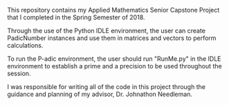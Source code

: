 This repository contains my Applied Mathematics Senior Capstone Project that I completed in the Spring Semester of 2018. 

Through the use of the Python IDLE environment, the user can create PadicNumber instances and use them in matrices and vectors to perform calculations.

To run the P-adic environment, the user should run "RunMe.py" in the IDLE environment to establish a prime and a precision to be used throughout the session.

I was responsible for writing all of the code in this project through the guidance and planning of my advisor, Dr. Johnathon Needleman.